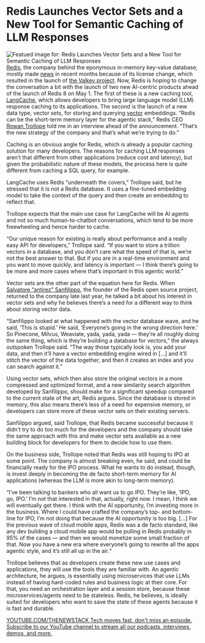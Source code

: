 # Redis Launches Vector Sets and a New Tool for Semantic Caching of LLM Responses
![Featued image for: Redis Launches Vector Sets and a New Tool for Semantic Caching of LLM Responses](https://cdn.thenewstack.io/media/2025/04/f2d42458-img_4499-edit-1024x768.jpg)
[Redis](https://redis.io/), the company behind the eponymous in-memory key-value database, mostly made [news](https://thenewstack.io/redis-users-want-a-change/) in recent months because of its license change, which resulted in the launch of [the Valkey project](https://thenewstack.io/valkey-a-redis-fork-with-a-future/). Now, Redis is hoping to change the conversation a bit with the launch of two new AI-centric products ahead of the launch of Redis 8 on May 1. The first of these is a new caching tool, [LangCache,](http://redis.io/redis-for-ai/) which allows developers to bring large language model (LLM) response caching to its applications. The second is the launch of a new data type, vector sets, for storing and querying [vector](https://thenewstack.io/the-building-blocks-of-llms-vectors-tokens-and-embeddings/) embeddings.
“Redis can be the short-term memory layer for the agentic stack,” Redis CEO [Rowan Trollope](https://www.linkedin.com/in/rowant) told me in an interview ahead of the announcement. “That’s the new strategy of the company and that’s what we’re trying to do.”

Caching is an obvious angle for Redis, which is already a popular caching solution for many developers. The reasons for caching LLM responses aren’t that different from other applications (reduce cost and latency), but given the probabilistic nature of these models, the process here is quite different from caching a SQL query, for example.

LangCache uses Redis “underneath the covers,” Trollope said, but he stressed that it is not a Redis database. It uses a fine-tuned embedding model to take the context of the query and then create an embedding to reflect that.

Trollope expects that the main use case for LangCache will be AI agents and not so much human-to-chatbot conversations, which tend to be more freewheeling and hence harder to cache.

“Our unique reason for existing is really about performance and a really easy API for developers,” Trollope said. “If you want to store a trillion vectors in a database, and you don’t care what the speed of that is, we’re not the best answer to that. But if you are in a real-time environment and you want to move quickly, and latency is important — I think there’s going to be more and more cases where that’s important in this agentic world.”

Vector sets are the other part of the equation here for Redis. When [Salvatore “antirez” Sanfilippo](https://www.linkedin.com/in/salvatore-sanfilippo-b52b47249?miniProfileUrn=urn%3Ali%3Afs_miniProfile%3AACoAAD2STa4BUxfdShLf3CtNWdopGxyLeObb2zk&lipi=urn%3Ali%3Apage%3Ad_flagship3_search_srp_all%3BQR%2BjWZaqRgiVGcHe7X%2BoVg%3D%3D), the founder of the Redis open source project, returned to the company late last year, he talked a bit about his interest in vector sets and why he believes there’s a need for a different way to think about storing vector data.

“Sanfilippo looked at what happened with the vector database wave, and he said, ‘This is stupid.’ He said, ‘Everyone’s going in the wrong direction here.’ So Pinecone, Milvus, Weaviate, yada, yada, yada — they’re all roughly doing the same thing, which is they’re building a database for vectors,” the always outspoken Trollope said. “The way those typically look is, you add your data, and then it’ll have a vector embedding engine wired in […] and it’ll stitch the vector of the data together, and then it creates an index and you can search against it.”

Using vector sets, which then also store the original vectors in a more compressed and optimized format, and a new similarity search algorithm developed by Sanfilippo, should make for a significant speedup compared to the current state of the art, Redis argues. Since the database is stored in memory, this also means there’s less of a need for expensive memory, or developers can store more of these vector sets on their existing servers.

Sanfilippo argued, said Trollope, that Redis became successful because it didn’t try to do too much for the developers and the company should take the same approach with this and make vector sets available as a new building block for developers for them to decide how to use them.

On the business side, Trollope noted that Redis was still hoping to IPO at some point. The company is almost breaking even, he said, and could be financially ready for the IPO process. What he wants to do instead, though, is invest deeply in becoming the de facto short-term memory for AI applications (whereas the LLM is more akin to long-term memory).

“I’ve been talking to bankers who all want us to go IPO. They’re like, ‘IPO, go, IPO.’ I’m not that interested in that, actually, right now. I mean, I think we will eventually get there. I think with the AI opportunity, I’m investing more in the business. Where I could have crafted the company’s top- and bottom-line for IPO, I’m not doing that because the AI opportunity is too big. […] For the previous wave of cloud mobile apps, Redis was a de facto standard, like any dev building a cloud mobile app would be pulling in Redis probably in 95% of the cases — and then we would monetize some small fraction of that. Now you have a new era where everyone’s going to rewrite all the apps agentic style, and it’s still all up in the air.“

Trollope believes that as developers create these new use cases and applications, they will use the tools they are familiar with. An agentic architecture, he argues, is essentially using microservices that use LLMs instead of having hard-coded rules and business logic at their core. For that, you need an orchestration layer and a session store, because these microservices/agents need to be stateless. Redis, he believes, is ideally suited for developers who want to save the state of these agents because it is fast and durable.

[
YOUTUBE.COM/THENEWSTACK
Tech moves fast, don't miss an episode. Subscribe to our YouTube
channel to stream all our podcasts, interviews, demos, and more.
](https://youtube.com/thenewstack?sub_confirmation=1)
